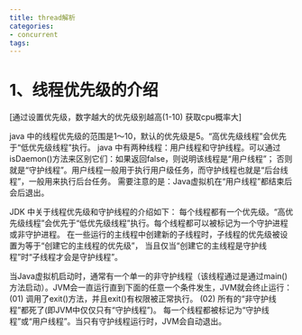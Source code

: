 ```yaml
---
title: thread解析
categories: 
- concurrent
tags:
---
```


# 1、线程优先级的介绍
[通过设置优先级，数字越大的优先级别越高(1-10)  获取cpu概率大]

java 中的线程优先级的范围是1～10，默认的优先级是5。“高优先级线程”会优先于“低优先级线程”执行。
java 中有两种线程：用户线程和守护线程。可以通过isDaemon()方法来区别它们：如果返回false，则说明该线程是“用户线程”；
否则就是“守护线程”。用户线程一般用于执行用户级任务，而守护线程也就是“后台线程”，一般用来执行后台任务。
需要注意的是：Java虚拟机在“用户线程”都结束后会后退出。

JDK 中关于线程优先级和守护线程的介绍如下：
每个线程都有一个优先级。“高优先级线程”会优先于“低优先级线程”执行。每个线程都可以被标记为一个守护进程或非守护进程。
在一些运行的主线程中创建新的子线程时，子线程的优先级被设置为等于“创建它的主线程的优先级”，
当且仅当“创建它的主线程是守护线程”时“子线程才会是守护线程”。

当Java虚拟机启动时，通常有一个单一的非守护线程（该线程通过是通过main()方法启动）。JVM会一直运行直到下面的任意一个条件发生，JVM就会终止运行：
(01) 调用了exit()方法，并且exit()有权限被正常执行。
(02) 所有的“非守护线程”都死了(即JVM中仅仅只有“守护线程”)。
每一个线程都被标记为“守护线程”或“用户线程”。当只有守护线程运行时，JVM会自动退出。